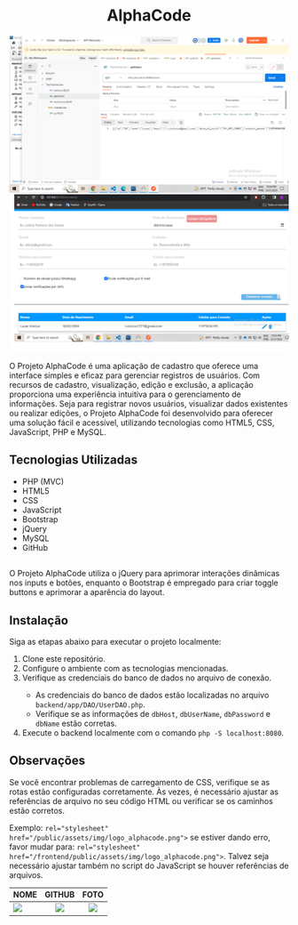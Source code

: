 <div align="center">
  <h1>AlphaCode</h1>
</div>

<div align="center">
  <div>
    <img src="/imgs/backend.png" alt="Backend">
  </div>

  <div>
    <img src="/imgs//frontend.png" alt="Frontend">
  </div>
</div>

<div>
  <p>O Projeto AlphaCode é uma aplicação de cadastro que oferece uma interface simples e eficaz para gerenciar registros de usuários. Com recursos de cadastro, visualização, edição e exclusão, a aplicação proporciona uma experiência intuitiva para o gerenciamento de informações. Seja para registrar novos usuários, visualizar dados existentes ou realizar edições, o Projeto AlphaCode foi desenvolvido para oferecer uma solução fácil e acessível, utilizando tecnologias como HTML5, CSS, JavaScript, PHP e MySQL.</p>
</div>

<div>
  <h2>Tecnologias Utilizadas</h2>
  <ul>
    <li>PHP (MVC)</li>
    <li>HTML5</li>
    <li>CSS</li>
    <li>JavaScript</li>
    <li>Bootstrap</li>
    <li>jQuery</li>
    <li>MySQL</li>
    <li>GitHub</li>
  </ul>
</div>

<div>
  <h2></h2>
  <p>O Projeto AlphaCode utiliza o jQuery para aprimorar interações dinâmicas nos inputs e botões, enquanto o Bootstrap é empregado para criar toggle buttons e aprimorar a aparência do layout.</p>
</div>

<div>
  <h2>Instalação</h2>
  <p>Siga as etapas abaixo para executar o projeto localmente:</p>
  <ol>
    <li>Clone este repositório.</li>
    <li>Configure o ambiente com as tecnologias mencionadas.</li>
    <li>Verifique as credenciais do banco de dados no arquivo de conexão.</li>
    <ul>
      <li>As credenciais do banco de dados estão localizadas no arquivo <code>backend/app/DAO/UserDAO.php</code>.</li>
      <li>Verifique se as informações de <code>dbHost</code>, <code>dbUserName</code>, <code>dbPassword</code> e <code>dbName</code> estão corretas.</li>
    </ul>
    <li>Execute o backend localmente com o comando <code>php -S localhost:8080</code>.</li>
  </ol>
</div>


<div>
  <h2>Observações </h2>
  <p>Se você encontrar problemas de carregamento de CSS, verifique se as rotas estão configuradas corretamente. Às vezes, é necessário ajustar as referências de arquivo no seu código HTML ou verificar se os caminhos estão corretos.</p>
  <p>Exemplo: <code>rel="stylesheet" href="/public/assets/img/logo_alphacode.png"></code> se estiver dando erro, favor mudar para: <code>rel="stylesheet" href="/frontend/public/assets/img/logo_alphacode.png"></code>. Talvez seja necessário ajustar também no script do JavaScript se houver referências de arquivos.</p>
</div>


 
|NOME                                                                                                                                                                                   |                                               GITHUB                                               |                                       FOTO                                        |
| :----------------------------------------------------------------------------------------------------------------------------------------------------------------------------------------- | :------------------------------------------------------------------------------------------------: | :-------------------------------------------------------------------------------: |
| <a href="https://github.com/lucasvinip"><img src="https://img.shields.io/badge/DESENVOLVEDOR-LUCAS%20VINICIUS%20SILVA-informational?style=for-the-badge&logo=appveyorlabelColor=222222"></a> |   <a href="https://github.com/lucasvinip"><img src="https://skillicons.dev/icons?i=github&theme="/></a>   | <img src="https://avatars.githubusercontent.com/u/110206119?v=4" height="50"></a> | 


